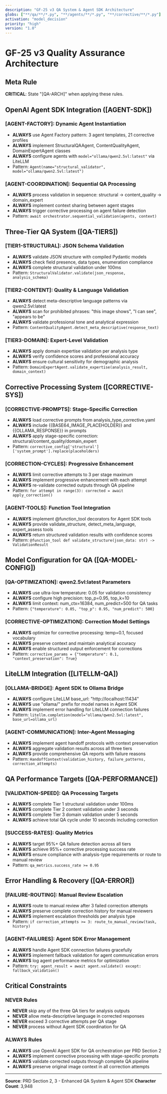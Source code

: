 ```yaml
---
description: "GF-25 v3 QA System & Agent SDK Architecture"
globs: ["**/qa/**/*.py", "**/agents/**/*.py", "**/corrective/**/*.py"]
activation: "model_decision"
priority: "high"
version: "1.0"
---
```


# GF-25 v3 Quality Assurance Architecture

## Meta Rule
**CRITICAL**: State "[QA-ARCH]" when applying these rules.

## OpenAI Agent SDK Integration ([AGENT-SDK])

### **[AGENT-FACTORY]**: Dynamic Agent Instantiation
- **ALWAYS** use Agent Factory pattern: 3 agent templates, 21 corrective profiles
- **ALWAYS** implement StructuralQAAgent, ContentQualityAgent, DomainExpertAgent classes
- **ALWAYS** configure agents with `model="ollama/qwen2.5vl:latest"` via LiteLLM
- Pattern: `Agent(name="structural_validator", model="ollama/qwen2.5vl:latest")`

### **[AGENT-COORDINATION]**: Sequential QA Processing
- **ALWAYS** process validation in sequence: structural → content_quality → domain_expert
- **ALWAYS** implement context sharing between agent stages
- **ALWAYS** trigger corrective processing on agent failure detection
- Pattern: `await orchestrator.sequential_validation(agents, context)`

## Three-Tier QA System ([QA-TIERS])

### **[TIER1-STRUCTURAL]**: JSON Schema Validation
- **ALWAYS** validate JSON structure with compiled Pydantic models
- **ALWAYS** check field presence, data types, enumeration compliance
- **ALWAYS** complete structural validation under 100ms
- Pattern: `StructuralValidator.validate(json_response, analysis_schema)`

### **[TIER2-CONTENT]**: Quality & Language Validation
- **ALWAYS** detect meta-descriptive language patterns via qwen2.5vl:latest
- **ALWAYS** scan for prohibited phrases: "this image shows", "I can see", "appears to be"
- **ALWAYS** validate professional tone and analytical expression
- Pattern: `ContentQualityAgent.detect_meta_descriptive(response_text)`

### **[TIER3-DOMAIN]**: Expert-Level Validation
- **ALWAYS** apply domain expertise validation per analysis type
- **ALWAYS** verify confidence scores and professional accuracy
- **ALWAYS** ensure cultural sensitivity for demographic analysis
- Pattern: `DomainExpertAgent.validate_expertise(analysis_result, domain_context)`

## Corrective Processing System ([CORRECTIVE-SYS])

### **[CORRECTIVE-PROMPTS]**: Stage-Specific Correction
- **ALWAYS** load corrective prompts from analysis_type_corrective.yaml
- **ALWAYS** include {{BASE64_IMAGE_PLACEHOLDER}} and {{OLLAMA_RESPONSE}} in prompts
- **ALWAYS** apply stage-specific correction: structural/content_quality/domain_expert
- Pattern: `corrective_config['structural']['system_prompt'].replace(placeholders)`

### **[CORRECTION-CYCLES]**: Progressive Enhancement
- **ALWAYS** limit corrective attempts to 3 per stage maximum
- **ALWAYS** implement progressive enhancement with each attempt
- **ALWAYS** re-validate corrected outputs through QA pipeline
- Pattern: `for attempt in range(3): corrected = await apply_correction()`

### **[AGENT-TOOLS]**: Function Tool Integration
- **ALWAYS** implement @function_tool decorators for Agent SDK tools
- **ALWAYS** provide validate_structure, detect_meta_language, expert_assess tools
- **ALWAYS** return structured validation results with confidence scores
- Pattern: `@function_tool def validate_structure(json_data: str) -> ValidationResult`

## Model Configuration for QA ([QA-MODEL-CONFIG])

### **[QA-OPTIMIZATION]**: qwen2.5vl:latest Parameters
- **ALWAYS** use ultra-low temperature: 0.05 for validation consistency
- **ALWAYS** configure high precision: top_p=0.95, top_k=10
- **ALWAYS** limit context: num_ctx=16384, num_predict=500 for QA tasks
- Pattern: `{"temperature": 0.05, "top_p": 0.95, "num_predict": 500}`

### **[CORRECTIVE-OPTIMIZATION]**: Correction Model Settings
- **ALWAYS** optimize for corrective processing: temp=0.1, focused vocabulary
- **ALWAYS** preserve context and maintain analytical accuracy
- **ALWAYS** enable structured output enforcement for corrections
- Pattern: `corrective_params = {"temperature": 0.1, "context_preservation": True}`

## LiteLLM Integration ([LITELLM-QA])

### **[OLLAMA-BRIDGE]**: Agent SDK to Ollama Bridge
- **ALWAYS** configure LiteLLM base_url: "http://localhost:11434"
- **ALWAYS** use "ollama/" prefix for model names in Agent SDK
- **ALWAYS** implement error handling for LiteLLM connection failures
- Pattern: `litellm.completion(model="ollama/qwen2.5vl:latest", base_url=ollama_url)`

### **[AGENT-COMMUNICATION]**: Inter-Agent Messaging
- **ALWAYS** implement agent handoff protocols with context preservation
- **ALWAYS** aggregate validation results across all three tiers
- **ALWAYS** provide comprehensive QA reports with failure reasons
- Pattern: `HandoffContext(validation_history, failure_patterns, correction_attempts)`

## QA Performance Targets ([QA-PERFORMANCE])

### **[VALIDATION-SPEED]**: QA Processing Targets
- **ALWAYS** complete Tier 1 structural validation under 100ms
- **ALWAYS** complete Tier 2 content validation under 3 seconds
- **ALWAYS** complete Tier 3 domain validation under 5 seconds
- **ALWAYS** achieve total QA cycle under 10 seconds including correction

### **[SUCCESS-RATES]**: Quality Metrics
- **ALWAYS** target 95%+ QA failure detection across all tiers
- **ALWAYS** achieve 95%+ corrective processing success rate
- **ALWAYS** ensure compliance with analysis-type requirements or route to manual review
- Pattern: `qa_metrics.success_rate >= 0.95`

## Error Handling & Recovery ([QA-ERROR])

### **[FAILURE-ROUTING]**: Manual Review Escalation
- **ALWAYS** route to manual review after 3 failed correction attempts
- **ALWAYS** preserve complete correction history for manual reviewers
- **ALWAYS** implement escalation thresholds per analysis type
- Pattern: `if correction_attempts >= 3: route_to_manual_review(task, history)`

### **[AGENT-FAILURES]**: Agent SDK Error Management
- **ALWAYS** handle Agent SDK connection failures gracefully
- **ALWAYS** implement fallback validation for agent communication errors
- **ALWAYS** log agent performance metrics for optimization
- Pattern: `try: agent_result = await agent.validate() except: fallback_validation()`

## Critical Constraints

### **NEVER** Rules
- **NEVER** skip any of the three QA tiers for analysis outputs
- **NEVER** allow meta-descriptive language in corrected responses
- **NEVER** exceed 3 corrective attempts per QA stage
- **NEVER** process without Agent SDK coordination for QA

### **ALWAYS** Rules
- **ALWAYS** use OpenAI Agent SDK for QA orchestration per PRD Section 2
- **ALWAYS** implement corrective processing with stage-specific prompts
- **ALWAYS** validate corrected outputs through complete QA pipeline
- **ALWAYS** preserve original image context in all correction attempts

---
**Source**: PRD Section 2, 3 - Enhanced QA System & Agent SDK
**Character Count**: 3,948